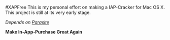 #XAPFree
This is my personal effort on making a IAP-Cracker for Mac OS X. This project is still at its very early stage.

*Depends on [Parasite](https://github.com/ParasiteTeam)*

**Make In-App-Purchase Great Again**